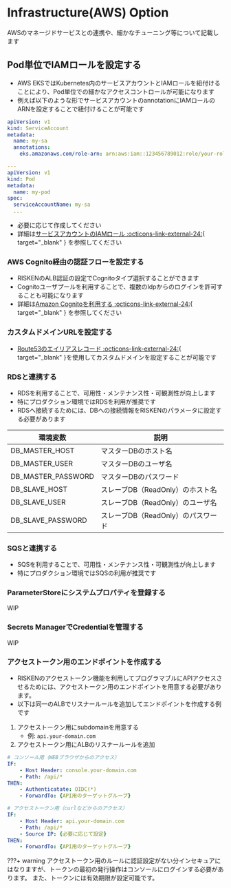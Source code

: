 # Infrastructure(AWS) Option

AWSのマネージドサービスとの連携や、細かなチューニング等について記載します

## Pod単位でIAMロールを設定する

- AWS EKSではKubernetes内のサービスアカウントとIAMロールを紐付けることにより、Pod単位での細かなアクセスコントロールが可能になります
- 例えば以下のような形でサービスアカウントのannotationにIAMロールのARNを設定することで紐付けることが可能です

```yaml
apiVersion: v1
kind: ServiceAccount
metadata:
  name: my-sa
  annotations:
    eks.amazonaws.com/role-arn: arn:aws:iam::123456789012:role/your-role

---
apiVersion: v1
kind: Pod
metadata:
  name: my-pod
spec:
  serviceAccountName: my-sa
  ...
```

- 必要に応じて作成してください
- 詳細は[サービスアカウントのIAMロール :octicons-link-external-24:](https://docs.aws.amazon.com/eks/latest/userguide/iam-roles-for-service-accounts.html){ target="_blank" } を参照してください

### AWS Cognito経由の認証フローを設定する

- RISKENのALB認証の設定でCognitoタイプ選択することができます
- Cognitoユーザプールを利用することで、複数のIdpからのログインを許可することも可能になります
- 詳細は[Amazon Cognitoを利用する :octicons-link-external-24:](https://docs.aws.amazon.com/elasticloadbalancing/latest/application/listener-authenticate-users.html#cognito-requirements){ target="_blank" } を参照してください

### カスタムドメインURLを設定する

- [Route53のエイリアスレコード :octicons-link-external-24:](https://docs.aws.amazon.com/Route53/latest/DeveloperGuide/resource-record-sets-values-alias.html){ target="_blank" }を使用してカスタムドメインを設定することが可能です

### RDSと連携する

- RDSを利用することで、可用性・メンテナンス性・可観測性が向上します
- 特にプロダクション環境ではRDSを利用が推奨です
- RDSへ接続するためには、DBへの接続情報をRISKENのパラメータに設定する必要があります

|環境変数|説明|
|---|---|
|DB_MASTER_HOST|マスターDBのホスト名|
|DB_MASTER_USER|マスターDBのユーザ名|
|DB_MASTER_PASSWORD|マスターDBのパスワード|
|DB_SLAVE_HOST|スレーブDB（ReadOnly）のホスト名|
|DB_SLAVE_USER|スレーブDB（ReadOnly）のユーザ名|
|DB_SLAVE_PASSWORD|スレーブDB（ReadOnly）のパスワード|


### SQSと連携する

- SQSを利用することで、可用性・メンテナンス性・可観測性が向上します
- 特にプロダクション環境ではSQSの利用が推奨です

### ParameterStoreにシステムプロパティを登録する

WIP

### Secrets ManagerでCredentialを管理する

WIP

### アクセストークン用のエンドポイントを作成する

- RISKENのアクセストークン機能を利用してプログラマブルにAPIアクセスさせるためには、アクセストークン用のエンドポイントを用意する必要があります。
- 以下は同一のALBでリスナールールを追加してエンドポイントを作成する例です

1. アクセストークン用にsubdomainを用意する
    - 例: `api.your-domain.com`
2. アクセストークン用にALBのリスナールールを追加
```yaml
# コンソール用（WEBブラウザからのアクセス）
IF:
    - Host Header: console.your-domain.com
    - Path: /api/*
THEN:
    - Authenticatate: OIDC(*)
    - ForwardTo: {API用のターゲットグループ}

# アクセストークン用（curlなどからのアクセス）
IF:
    - Host Header: api.your-domain.com
    - Path: /api/*
    - Source IP: {必要に応じて設定}
THEN:
    - ForwardTo: {API用のターゲットグループ}
```

???+ warning
    アクセストークン用のルールに認証設定がない分インセキュアにはなりますが、トークンの最初の発行操作はコンソールにログインする必要があります。
    また、トークンには有効期限が設定可能です。
